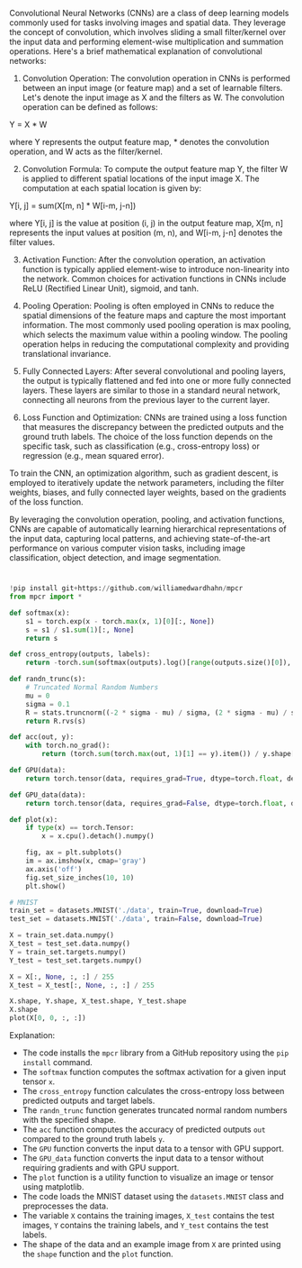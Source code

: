 Convolutional Neural Networks (CNNs) are a class of deep learning models commonly used for tasks involving images and spatial data. They leverage the concept of convolution, which involves sliding a small filter/kernel over the input data and performing element-wise multiplication and summation operations. Here's a brief mathematical explanation of convolutional networks:

1. Convolution Operation:
The convolution operation in CNNs is performed between an input image (or feature map) and a set of learnable filters. Let's denote the input image as X and the filters as W. The convolution operation can be defined as follows:

Y = X * W

where Y represents the output feature map, * denotes the convolution operation, and W acts as the filter/kernel.

2. Convolution Formula:
To compute the output feature map Y, the filter W is applied to different spatial locations of the input image X. The computation at each spatial location is given by:

Y[i, j] = sum(X[m, n] * W[i-m, j-n])

where Y[i, j] is the value at position (i, j) in the output feature map, X[m, n] represents the input values at position (m, n), and W[i-m, j-n] denotes the filter values.

3. Activation Function:
After the convolution operation, an activation function is typically applied element-wise to introduce non-linearity into the network. Common choices for activation functions in CNNs include ReLU (Rectified Linear Unit), sigmoid, and tanh.

4. Pooling Operation:
Pooling is often employed in CNNs to reduce the spatial dimensions of the feature maps and capture the most important information. The most commonly used pooling operation is max pooling, which selects the maximum value within a pooling window. The pooling operation helps in reducing the computational complexity and providing translational invariance.

5. Fully Connected Layers:
After several convolutional and pooling layers, the output is typically flattened and fed into one or more fully connected layers. These layers are similar to those in a standard neural network, connecting all neurons from the previous layer to the current layer.

6. Loss Function and Optimization:
CNNs are trained using a loss function that measures the discrepancy between the predicted outputs and the ground truth labels. The choice of the loss function depends on the specific task, such as classification (e.g., cross-entropy loss) or regression (e.g., mean squared error).

To train the CNN, an optimization algorithm, such as gradient descent, is employed to iteratively update the network parameters, including the filter weights, biases, and fully connected layer weights, based on the gradients of the loss function.

By leveraging the convolution operation, pooling, and activation functions, CNNs are capable of automatically learning hierarchical representations of the input data, capturing local patterns, and achieving state-of-the-art performance on various computer vision tasks, including image classification, object detection, and image segmentation.
#

```python
!pip install git+https://github.com/williamedwardhahn/mpcr
from mpcr import *

def softmax(x):
    s1 = torch.exp(x - torch.max(x, 1)[0][:, None])
    s = s1 / s1.sum(1)[:, None]
    return s

def cross_entropy(outputs, labels):
    return -torch.sum(softmax(outputs).log()[range(outputs.size()[0]), labels.long()]) / outputs.size()[0]

def randn_trunc(s):
    # Truncated Normal Random Numbers
    mu = 0
    sigma = 0.1
    R = stats.truncnorm((-2 * sigma - mu) / sigma, (2 * sigma - mu) / sigma, loc=mu, scale=sigma)
    return R.rvs(s)

def acc(out, y):
    with torch.no_grad():
        return (torch.sum(torch.max(out, 1)[1] == y).item()) / y.shape[0]

def GPU(data):
    return torch.tensor(data, requires_grad=True, dtype=torch.float, device=torch.device('cuda'))

def GPU_data(data):
    return torch.tensor(data, requires_grad=False, dtype=torch.float, device=torch.device('cuda'))

def plot(x):
    if type(x) == torch.Tensor:
        x = x.cpu().detach().numpy()

    fig, ax = plt.subplots()
    im = ax.imshow(x, cmap='gray')
    ax.axis('off')
    fig.set_size_inches(10, 10)
    plt.show()

# MNIST
train_set = datasets.MNIST('./data', train=True, download=True)
test_set = datasets.MNIST('./data', train=False, download=True)

X = train_set.data.numpy()
X_test = test_set.data.numpy()
Y = train_set.targets.numpy()
Y_test = test_set.targets.numpy()

X = X[:, None, :, :] / 255
X_test = X_test[:, None, :, :] / 255

X.shape, Y.shape, X_test.shape, Y_test.shape
X.shape
plot(X[0, 0, :, :])
```

Explanation:
- The code installs the `mpcr` library from a GitHub repository using the `pip install` command.
- The `softmax` function computes the softmax activation for a given input tensor `x`.
- The `cross_entropy` function calculates the cross-entropy loss between predicted outputs and target labels.
- The `randn_trunc` function generates truncated normal random numbers with the specified shape.
- The `acc` function computes the accuracy of predicted outputs `out` compared to the ground truth labels `y`.
- The `GPU` function converts the input data to a tensor with GPU support.
- The `GPU_data` function converts the input data to a tensor without requiring gradients and with GPU support.
- The `plot` function is a utility function to visualize an image or tensor using matplotlib.
- The code loads the MNIST dataset using the `datasets.MNIST` class and preprocesses the data.
- The variable `X` contains the training images, `X_test` contains the test images, `Y` contains the training labels, and `Y_test` contains the test labels.
- The shape of the data and an example image from `X` are printed using the `shape` function and the `plot` function.

